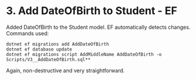 # 3. Add DateOfBirth to Student - EF

Added DateOfBirth to the Student model. EF automatically detects changes.
Commands used:

```
dotnet ef migrations add AddDateOfBirth
dotnet ef database update
dotnet ef migrations script AddMiddleName AddDateOfBirth -o Scripts/V3__AddDateOfBirth.sql**
```

Again, non-destructive and very straightforward.


